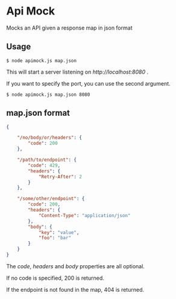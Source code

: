 # Api Mock

Mocks an API given a response map in json format

## Usage

```
$ node apimock.js map.json
```

This will start a server listening on _http://localhost:8080_ .

If you want to specify the port, you can use the second argument.
```
$ node apimock.js map.json 8080
```

## map.json format

```json
{

	"/no/body/or/headers": {
		"code": 200
	},

	"/path/to/endpoint": {
		"code": 429,
		"headers": {
			"Retry-After": 2
		}
	},

	"/some/other/endpoint": {
		"code": 200,
		"headers": {
			"Content-Type": "application/json"
		},
		"body": {
			"key": "value",
			"foo": "bar"
		}
	}
}
```

The _code_, _headers_ and _body_ properties are all optional.

If no code is specified, 200 is returned.

If the endpoint is not found in the map, 404 is returned.

